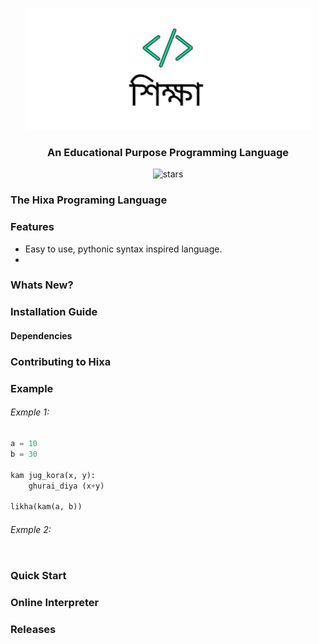 
<p align="center">
    <img src="https://github.com/latenightai/Hixa/blob/main/assets/logo.png" alt="Hixa Logo">
</p>

<h3 align="center">An Educational Purpose Programming Language</h3>

<p align="center">
	<img alt="stars" src="https://img.shields.io/github/stars/latenightai/Hixa?style=social" />
</p>

<h3>The Hixa Programing Language</h3>

<h3> Features</h3>

* Easy to use, pythonic syntax inspired language.
*

<h3>Whats New?</h3>
<h3>Installation Guide</h3>
<h4>Dependencies</h4>

<h3>Contributing to Hixa</h3>
<h3>Example</h3>
<h6>Exmple 1:</h6>

```python
a = 10
b = 30

kam jug_kora(x, y):
	ghurai_diya (x+y)

likha(kam(a, b))
```

<h6>Exmple 2:</h6>

```python

```

<h3>Quick Start</h3>
<h3>Online Interpreter</h3>
<h3>Releases</h3>
